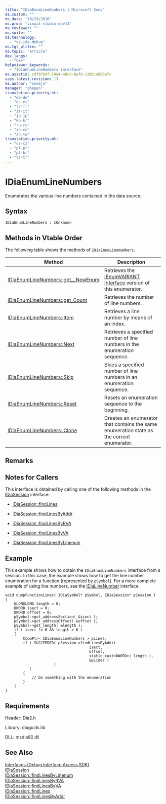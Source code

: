 ```yaml
---
title: "IDiaEnumLineNumbers | Microsoft Docs"
ms.custom: ""
ms.date: "10/19/2016"
ms.prod: "visual-studio-dev14"
ms.reviewer: ""
ms.suite: ""
ms.technology: 
  - "vs-ide-debug"
ms.tgt_pltfrm: ""
ms.topic: "article"
dev_langs: 
  - "C++"
helpviewer_keywords: 
  - "IDiaEnumLineNumbers interface"
ms.assetid: cdf07b4f-19e4-4dcd-8af8-c2dbca586a7c
caps.latest.revision: 13
ms.author: "mikejo"
manager: "ghogen"
translation.priority.ht: 
  - "de-de"
  - "es-es"
  - "fr-fr"
  - "it-it"
  - "ja-jp"
  - "ko-kr"
  - "ru-ru"
  - "zh-cn"
  - "zh-tw"
translation.priority.mt: 
  - "cs-cz"
  - "pl-pl"
  - "pt-br"
  - "tr-tr"
---
```

# IDiaEnumLineNumbers
Enumerates the various line numbers contained in the data source.  
  
## Syntax  
  
```  
IDiaEnumLineNumbers : IUnknown  
```  
  
## Methods in Vtable Order  
 The following table shows the methods of `IDiaEnumLineNumbers`.  
  
|Method|Description|  
|------------|-----------------|  
|[IDiaEnumLineNumbers::get__NewEnum](../debug-interface-access/idiaenumlinenumbers--get__newenum.md)|Retrieves the [IEnumVARIANT Interface](http://msdn.microsoft.com/en-us/139e3c93-faef-4003-9079-e0e94494db3e) version of this enumerator.|  
|[IDiaEnumLineNumbers::get_Count](../debug-interface-access/idiaenumlinenumbers--get_count.md)|Retrieves the number of line numbers.|  
|[IDiaEnumLineNumbers::Item](../debug-interface-access/idiaenumlinenumbers--item.md)|Retrieves a line number by means of an index.|  
|[IDiaEnumLineNumbers::Next](../debug-interface-access/idiaenumlinenumbers--next.md)|Retrieves a specified number of line numbers in the enumeration sequence.|  
|[IDiaEnumLineNumbers::Skip](../debug-interface-access/idiaenumlinenumbers--skip.md)|Skips a specified number of line numbers in an enumeration sequence.|  
|[IDiaEnumLineNumbers::Reset](../debug-interface-access/idiaenumlinenumbers--reset.md)|Resets an enumeration sequence to the beginning.|  
|[IDiaEnumLineNumbers::Clone](../debug-interface-access/idiaenumlinenumbers--clone.md)|Creates an enumerator that contains the same enumeration state as the current enumerator.|  
  
## Remarks  
  
## Notes for Callers  
 This interface is obtained by calling one of the following methods in the [IDiaSession](../debug-interface-access/idiasession.md) interface:  
  
-   [IDiaSession::findLines](../debug-interface-access/idiasession--findlines.md)  
  
-   [IDiaSession::findLinesByAddr](../debug-interface-access/idiasession--findlinesbyaddr.md)  
  
-   [IDiaSession::findLinesByRVA](../debug-interface-access/idiasession--findlinesbyrva.md)  
  
-   [IDiaSession::findLinesByVA](../debug-interface-access/idiasession--findlinesbyva.md)  
  
-   [IDiaSession::findLinesByLinenum](../debug-interface-access/idiasession--findlinesbylinenum.md)  
  
## Example  
 This example shows how to obtain the `IDiaEnumLineNumbers` interface from a session. In this case, the example shows how to get the line number enumeration for a function (represented by `pSymbol`). For a more complete example of using line numbers, see the [IDiaLineNumber](../debug-interface-access/idialinenumber.md) interface.  
  
```cpp#  
void dumpFunctionLines( IDiaSymbol* pSymbol, IDiaSession* pSession )  
{  
    ULONGLONG length = 0;  
    DWORD isect = 0;  
    DWORD offset = 0;  
    pSymbol->get_addressSection( &isect );  
    pSymbol->get_addressOffset( &offset );  
    pSymbol->get_length( &length );  
    if ( isect != 0 && length > 0 )  
    {  
        CComPtr< IDiaEnumLineNumbers > pLines;  
        if ( SUCCEEDED( pSession->findLinesByAddr(  
                                      isect,  
                                      offset,  
                                      static_cast<DWORD>( length ),  
                                      &pLines )  
                      )  
           )  
        {  
            // Do something with the enumeration  
        }  
    }  
}  
```  
  
## Requirements  
 Header: Dia2.h  
  
 Library: diaguids.lib  
  
 DLL: msdia80.dll  
  
## See Also  
 [Interfaces (Debug Interface Access SDK)](../debug-interface-access/interfaces--debug-interface-access-sdk-.md)   
 [IDiaSession](../debug-interface-access/idiasession.md)   
 [IDiaSession::findLinesByLinenum](../debug-interface-access/idiasession--findlinesbylinenum.md)   
 [IDiaSession::findLinesByRVA](../debug-interface-access/idiasession--findlinesbyrva.md)   
 [IDiaSession::findLinesByVA](../debug-interface-access/idiasession--findlinesbyva.md)   
 [IDiaSession::findLines](../debug-interface-access/idiasession--findlines.md)   
 [IDiaSession::findLinesByAddr](../debug-interface-access/idiasession--findlinesbyaddr.md)